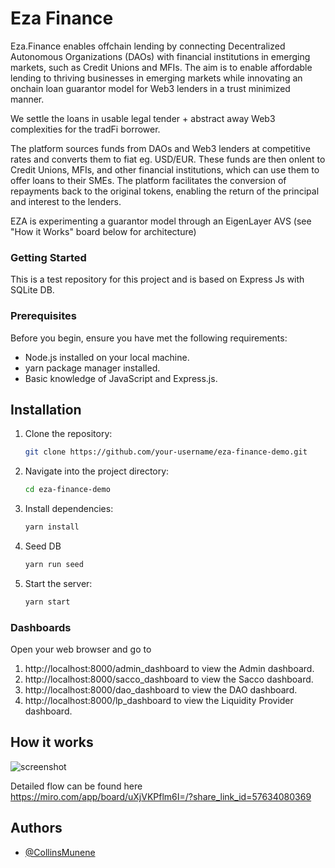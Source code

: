 
# Eza Finance

Eza.Finance enables offchain lending by connecting Decentralized Autonomous Organizations (DAOs) with financial institutions in emerging markets, such as Credit Unions and MFIs. 
The aim is to enable affordable lending to thriving businesses in emerging markets while innovating an onchain loan guarantor model for Web3 lenders in a trust minimized manner.

We settle the loans in usable legal tender + abstract away Web3 complexities for the tradFi borrower. 

The platform sources funds from DAOs and Web3 lenders at competitive rates and converts them to fiat eg. USD/EUR. These funds are then onlent to Credit Unions, MFIs, and other financial institutions, which can use them to offer loans to their SMEs. The platform facilitates the conversion of repayments back to the original tokens, enabling the return of the principal and interest to the lenders.

EZA is experimenting a guarantor model through an EigenLayer AVS (see "How it Works" board below for architecture)

### Getting Started
This is a test repository for this project and is based on Express Js with SQLite DB.

### Prerequisites

Before you begin, ensure you have met the following requirements:

- Node.js installed on your local machine.
- yarn package manager installed.
- Basic knowledge of JavaScript and Express.js.

## Installation

1. Clone the repository:
    ```bash
   git clone https://github.com/your-username/eza-finance-demo.git

2. Navigate into the project directory:
    ```bash
    cd eza-finance-demo

3. Install dependencies:
    ```bash
    yarn install
4. Seed DB
    ```bash
    yarn run seed
5. Start the server:
   ```bash
   yarn start


### Dashboards

Open your web browser and go to

1. http://localhost:8000/admin_dashboard to view the Admin dashboard.
2. http://localhost:8000/sacco_dashboard to view the Sacco dashboard.
3. http://localhost:8000/dao_dashboard to view the DAO dashboard.
4. http://localhost:8000/lp_dashboard to view the Liquidity Provider dashboard.


## How it works
![screenshot](V2_EZA_Technical_Diagram.png)

Detailed flow can be found here https://miro.com/app/board/uXjVKPflm6I=/?share_link_id=57634080369
## Authors

- [@CollinsMunene](https://github.com/CollinsMunene)

